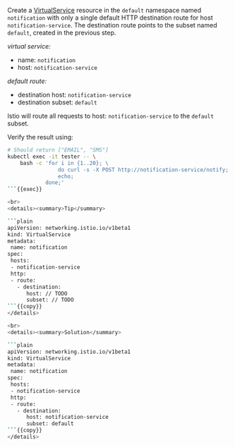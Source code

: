 Create a [VirtualService](https://istio.io/latest/docs/reference/config/networking/virtual-service/)
resource in the `default` namespace named `notification`
with only a single default HTTP destination route for host `notification-service`.
The destination route points to the subset named `default`, created in the previous step.

*virtual service:*
* name: `notification`
* host: `notification-service`

*default route:*
* destination host: `notification-service`
* destination subset: `default`


Istio will route all requests to host: `notification-service` to the `default` subset.


Verify the result using:
```bash
# Should return ["EMAIL", "SMS"]
kubectl exec -it tester -- \
    bash -c 'for i in {1..20}; \
                do curl -s -X POST http://notification-service/notify; 
                echo; 
            done;'
```{{exec}}

<br>
<details><summary>Tip</summary>

```plain
apiVersion: networking.istio.io/v1beta1
kind: VirtualService
metadata:
 name: notification
spec:
 hosts:
 - notification-service
 http:
 - route:
   - destination:
      host: // TODO
      subset: // TODO
```{{copy}}
</details>

<br>
<details><summary>Solution</summary>

```plain
apiVersion: networking.istio.io/v1beta1
kind: VirtualService
metadata:
 name: notification
spec:
 hosts:
 - notification-service
 http:
 - route:
   - destination:
      host: notification-service
      subset: default
```{{copy}}
</details>